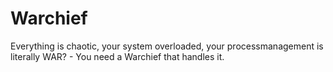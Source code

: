 # Warchief
Everything is chaotic, your system overloaded, your processmanagement is literally WAR? - You need a Warchief that handles it.
